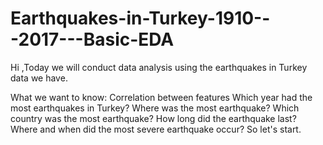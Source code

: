 # Earthquakes-in-Turkey-1910---2017---Basic-EDA
Hi ,Today we will conduct data analysis using the earthquakes in Turkey data we have.

What we want to know:
Correlation between features
Which year had the most earthquakes in Turkey?
Where was the most earthquake?
Which country was the most earthquake?
How long did the earthquake last?
Where and when did the most severe earthquake occur?
So let's start.
